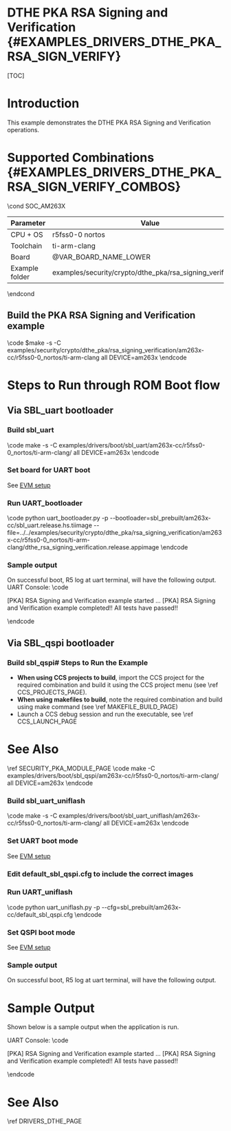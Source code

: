 # DTHE PKA RSA Signing and Verification {#EXAMPLES_DRIVERS_DTHE_PKA_RSA_SIGN_VERIFY}

[TOC]

# Introduction

This example demonstrates the DTHE PKA RSA Signing and Verification operations.

# Supported Combinations {#EXAMPLES_DRIVERS_DTHE_PKA_RSA_SIGN_VERIFY_COMBOS}

\cond SOC_AM263X

 Parameter      | Value
 ---------------|-----------
 CPU + OS       | r5fss0-0 nortos
 Toolchain      | ti-arm-clang
 Board          | @VAR_BOARD_NAME_LOWER
 Example folder | examples/security/crypto/dthe_pka/rsa_signing_verification/
\endcond

## Build the PKA RSA Signing and Verification example
\code
$make -s -C examples/security/crypto/dthe_pka/rsa_signing_verification/am263x-cc/r5fss0-0_nortos/ti-arm-clang all DEVICE=am263x
\endcode


# Steps to Run through ROM Boot flow 

## Via SBL_uart bootloader

### Build sbl_uart
\code
make -s -C examples/drivers/boot/sbl_uart/am263x-cc/r5fss0-0_nortos/ti-arm-clang/ all DEVICE=am263x
\endcode

### Set board for UART boot

See [EVM setup](https://software-dl.ti.com/mcu-plus-sdk/esd/AM263X/latest/exports/docs/api_guide_am263x/EVM_SETUP_PAGE.html#autotoc_md29)

### Run UART_bootloader
\code
python uart_bootloader.py -p <COMxx> --bootloader=sbl_prebuilt/am263x-cc/sbl_uart.release.hs.tiimage --file=../../examples/security/crypto/dthe_pka/rsa_signing_verification/am263x-cc/r5fss0-0_nortos/ti-arm-clang/dthe_rsa_signing_verification.release.appimage
\endcode

### Sample output
On successful boot, R5 log at uart terminal, will have the following output. 
UART Console:
\code

[PKA] RSA Signing and Verification example started ...
[PKA] RSA Signing and Verification example completed!!
All tests have passed!!

\endcode

## Via SBL_qspi bootloader

### Build sbl_qspi# Steps to Run the Example

- **When using CCS projects to build**, import the CCS project for the required combination
  and build it using the CCS project menu (see \ref CCS_PROJECTS_PAGE).
- **When using makefiles to build**, note the required combination and build using
  make command (see \ref MAKEFILE_BUILD_PAGE)
- Launch a CCS debug session and run the executable, see \ref CCS_LAUNCH_PAGE

# See Also

\ref SECURITY_PKA_MODULE_PAGE
\code
make -C examples/drivers/boot/sbl_qspi/am263x-cc/r5fss0-0_nortos/ti-arm-clang/ all DEVICE=am263x
\endcode

### Build sbl_uart_uniflash
\code
make -s -C examples/drivers/boot/sbl_uart_uniflash/am263x-cc/r5fss0-0_nortos/ti-arm-clang/ all DEVICE=am263x
\endcode


### Set UART boot mode
See [EVM setup](https://software-dl.ti.com/mcu-plus-sdk/esd/AM263X/latest/exports/docs/api_guide_am263x/EVM_SETUP_PAGE.html#autotoc_md29)

### Edit default_sbl_qspi.cfg to include the correct images

### Run UART_uniflash
\code
python uart_uniflash.py -p <COMxx> --cfg=sbl_prebuilt/am263x-cc/default_sbl_qspi.cfg
\endcode

### Set QSPI boot mode
See [EVM setup](https://software-dl.ti.com/mcu-plus-sdk/esd/AM263X/latest/exports/docs/api_guide_am263x/EVM_SETUP_PAGE.html#autotoc_md29)

### Sample output
On successful boot, R5 log at uart terminal, will have the following output.

# Sample Output

Shown below is a sample output when the application is run.

UART Console:
\code

[PKA] RSA Signing and Verification example started ...
[PKA] RSA Signing and Verification example completed!!
All tests have passed!!

\endcode

# See Also

\ref DRIVERS_DTHE_PAGE